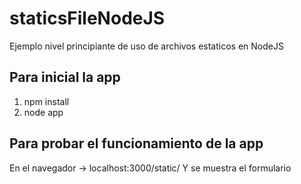 # staticsFileNodeJS
Ejemplo nivel principiante de uso de archivos estaticos en NodeJS

## Para inicial la app

1. npm install
2. node app

## Para probar el funcionamiento de la app

En el navegador -> localhost:3000/static/
Y se muestra el formulario

